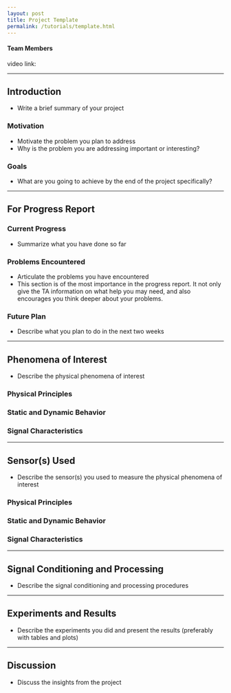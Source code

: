 ```yaml
---
layout: post
title: Project Template
permalink: /tutorials/template.html
---
```


#### Team Members

video link: 
***
## Introduction 
- Write a brief summary of your project

### Motivation 
- Motivate the problem you plan to address
- Why is the problem you are addressing important or interesting?

### Goals
- What are you going to achieve by the end of the project specifically?


***
## For Progress Report
### Current Progress
- Summarize what you have done so far

### Problems Encountered
- Articulate the problems you have encountered
- This section is of the most importance in the progress report. It not only give the TA information on what help you may need, and also encourages you think deeper about your problems.

### Future Plan
- Describe what you plan to do in the next two weeks

***
## Phenomena of Interest
- Describe the physical phenomena of interest

### Physical Principles

### Static and Dynamic Behavior

### Signal Characteristics


***
## Sensor(s) Used
- Describe the sensor(s) you used to measure the physical phenomena of interest

### Physical Principles

### Static and Dynamic Behavior

### Signal Characteristics

*** 
## Signal Conditioning and Processing 
- Describe the signal conditioning and processing procedures

***
## Experiments and Results
- Describe the experiments you did and present the results (preferably with tables and plots)

*** 

## Discussion
- Discuss the insights from the project 


